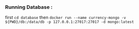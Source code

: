 ### Running Database : 

first ```cd database``` then ```docker run --name currency-mongo -v ${PWD}/db:/data/db -p 127.0.0.1:27017:27017 -d mongo:latest```
